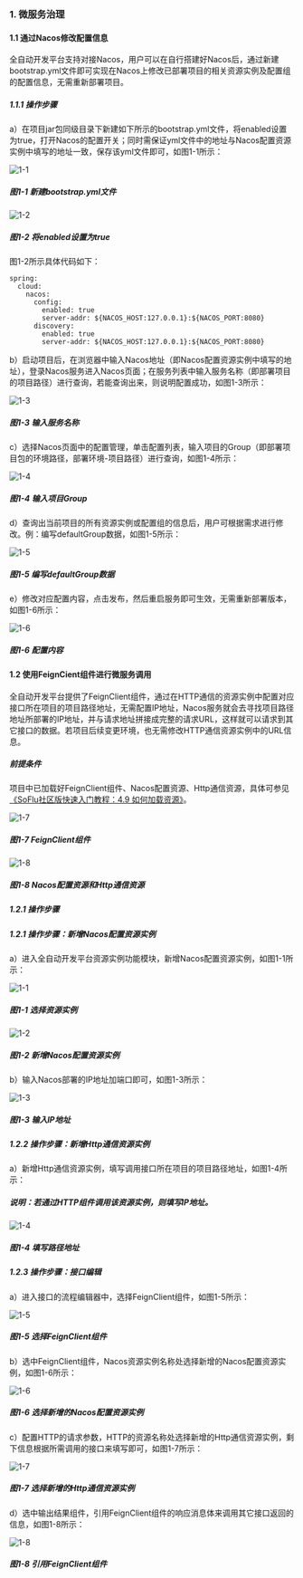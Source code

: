 ### 1. 微服务治理

#### 1.1 通过Nacos修改配置信息

全自动开发平台支持对接Nacos，用户可以在自行搭建好Nacos后，通过新建bootstrap.yml文件即可实现在Nacos上修改已部署项目的相关资源实例及配置组的配置信息，无需重新部署项目。

##### 1.1.1 操作步骤

a）在项目jar包同级目录下新建如下所示的bootstrap.yml文件，将enabled设置为true，打开Nacos的配置开关；同时需保证yml文件中的地址与Nacos配置资源实例中填写的地址一致，保存该yml文件即可，如图1-1所示：

![1-1](https://www.feisuanyz.com/fsimage/zc-image/microservice/microservice_4.png)

##### 图1-1 新建bootstrap.yml文件

![1-2](https://www.feisuanyz.com/fsimage/zc-image/microservice/microservice_5.png)

##### 图1-2 将enabled设置为true

图1-2所示具体代码如下：

```
spring:
  cloud:
    nacos:
      config:
        enabled: true
        server-addr: ${NACOS_HOST:127.0.0.1}:${NACOS_PORT:8080}
      discovery:
        enabled: true
        server-addr: ${NACOS_HOST:127.0.0.1}:${NACOS_PORT:8080}
```

b）启动项目后，在浏览器中输入Nacos地址（即Nacos配置资源实例中填写的地址），登录Nacos服务进入Nacos页面；在服务列表中输入服务名称（即部署项目的项目路径）进行查询，若能查询出来，则说明配置成功，如图1-3所示：

![1-3](https://www.feisuanyz.com/fsimage/zc-image/microservice/microservice_6.png)

##### 图1-3 输入服务名称

c）选择Nacos页面中的配置管理，单击配置列表，输入项目的Group（即部署项目包的环境路径，部署环境-项目路径）进行查询，如图1-4所示：

![1-4](https://www.feisuanyz.com/fsimage/zc-image/microservice/microservice_7.png)

##### 图1-4 输入项目Group

d）查询出当前项目的所有资源实例或配置组的信息后，用户可根据需求进行修改。例：编写defaultGroup数据，如图1-5所示：

![1-5](https://www.feisuanyz.com/fsimage/zc-image/microservice/microservice_8.png)

##### 图1-5 编写defaultGroup数据

e）修改对应配置内容，点击发布，然后重启服务即可生效，无需重新部署版本，如图1-6所示：

![1-6](https://www.feisuanyz.com/fsimage/zc-image/microservice/microservice_9.png)

##### 图1-6 配置内容

#### 1.2 使用FeignCient组件进行微服务调用

全自动开发平台提供了FeignClient组件，通过在HTTP通信的资源实例中配置对应接口所在项目的项目路径地址，无需配置IP地址，Nacos服务就会去寻找项目路径地址所部署的IP地址，并与请求地址拼接成完整的请求URL，这样就可以请求到其它接口的数据。若项目后续变更环境，也无需修改HTTP通信资源实例中的URL信息。

##### 前提条件

项目中已加载好FeignClient组件、Nacos配置资源、Http通信资源，具体可参见[《SoFlu社区版快速入门教程：4.9 如何加载资源》](https://gitee.com/feisuanyz/SoFlu-adp/blob/master/SoFlu%E7%A4%BE%E5%8C%BA%E7%89%88%E6%95%99%E7%A8%8B/SoFlu%E7%A4%BE%E5%8C%BA%E7%89%88%E5%BF%AB%E9%80%9F%E5%85%A5%E9%97%A8%E6%95%99%E7%A8%8B/SoFlu%E7%A4%BE%E5%8C%BA%E7%89%88%E5%BF%AB%E9%80%9F%E5%85%A5%E9%97%A8%E6%95%99%E7%A8%8B.md)。

![1-7](https://www.feisuanyz.com/fsimage/zc-image/microservice/feignclient_1.png)

##### 图1-7 FeignClient组件

![1-8](https://www.feisuanyz.com/fsimage/zc-image/microservice/feignclient_2.png)

##### 图1-8 Nacos配置资源和Http通信资源

##### 1.2.1 操作步骤

##### 1.2.1 操作步骤：新增Nacos配置资源实例

a）进入全自动开发平台资源实例功能模块，新增Nacos配置资源实例，如图1-1所示：

![1-1](https://www.feisuanyz.com/fsimage/zc-image/microservice/feignclient_4.png)

##### 图1-1 选择资源实例

![1-2](https://www.feisuanyz.com/fsimage/zc-image/microservice/microservice_2.png)

##### 图1-2 新增Nacos配置资源实例

b）输入Nacos部署的IP地址加端口即可，如图1-3所示：

![1-3](https://www.feisuanyz.com/fsimage/zc-image/microservice/microservice_3.png)

##### 图1-3 输入IP地址

##### 1.2.2 操作步骤：新增Http通信资源实例

a）新增Http通信资源实例，填写调用接口所在项目的项目路径地址，如图1-4所示：

##### 说明：若通过HTTP组件调用该资源实例，则填写IP地址。

![1-4](https://www.feisuanyz.com/fsimage/zc-image/microservice/microservice_11.png)

##### 图1-4 填写路径地址

##### 1.2.3 操作步骤：接口编辑

a）进入接口的流程编辑器中，选择FeignClient组件，如图1-5所示：

![1-5](https://www.feisuanyz.com/fsimage/zc-image/microservice/microservice_12.png)

##### 图1-5 选择FeignClient组件

b）选中FeignClient组件，Nacos资源实例名称处选择新增的Nacos配置资源实例，如图1-6所示：

![1-6](https://www.feisuanyz.com/fsimage/zc-image/microservice/microservice_13.png)

##### 图1-6 选择新增的Nacos配置资源实例

c）配置HTTP的请求参数，HTTP的资源名称处选择新增的Http通信资源实例，剩下信息根据所需调用的接口来填写即可，如图1-7所示：

![1-7](https://www.feisuanyz.com/fsimage/zc-image/microservice/microservice_14.png)

##### 图1-7 选择新增的Http通信资源实例

d）选中输出结果组件，引用FeignClient组件的响应消息体来调用其它接口返回的信息，如图1-8所示：

![1-8](https://www.feisuanyz.com/fsimage/zc-image/microservice/microservice_15.png)

##### 图1-8 引用FeignClient组件
